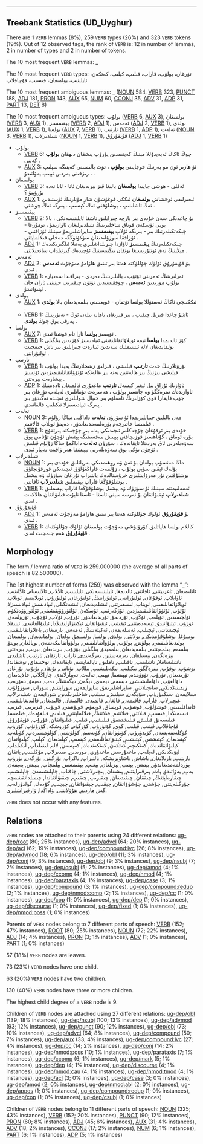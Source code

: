 

--------------------------------------------------------------------------------

## Treebank Statistics (UD_Uyghur)

There are 1 `VERB` lemmas (8%), 259 `VERB` types (26%) and 323 `VERB` tokens (19%).
Out of 12 observed tags, the rank of `VERB` is: 12 in number of lemmas, 2 in number of types and 2 in number of tokens.

The 10 most frequent `VERB` lemmas: _

The 10 most frequent `VERB` types:  تۇرغان، بولۇپ، قاراپ، قىلىپ، كېلىپ، كەتكەن، ئايلىنىپ، بولمىغان، قىسىپ، قۇچاقلاپ

The 10 most frequent ambiguous lemmas: _ ([NOUN]() 584, [VERB]() 323, [PUNCT]() 188, [ADJ]() 181, [PRON]() 143, [AUX]() 65, [NUM]() 60, [CCONJ]() 35, [ADV]() 31, [ADP]() 31, [PART]() 13, [DET]() 8)

The 10 most frequent ambiguous types:  بولۇپ ([VERB]() 6, [AUX]() 3), بولمىغان ([VERB]() 3, [AUX]() 1), يېقىمسىز ([VERB]() 2, [ADJ]() 1), ئەمەس ([ADJ]() 2, [VERB]() 1), بولدى ([AUX]() 1, [VERB]() 1), بولسا ([AUX]() 7, [VERB]() 1), تارتىپ ([VERB]() 1, [ADP]() 1), تەلەت ([NOUN]() 3, [VERB]() 1), شىلدىرلاپ ([NOUN]() 1, [VERB]() 1), قۇپقۇرۇق ([ADJ]() 1, [VERB]() 1)


* بولۇپ
  * [VERB]() 6: چوڭ ئاكاڭ ئەبەيدۇللا مېنىڭ كەينىمدىن يۈرۈپ پىشقان دېھقان <b>بولۇپ</b> كەتتى .
  * [AUX]() 3: ئۇ ھازىر ئون مو يەرنىڭ خوجايىنى <b>بولۇپ</b> ، تۆت بالىسىنى كەينىگە سېلىپ ، رىزقىنى يەردىن تېپىپ يەۋاتىدۇ .
* بولمىغان
  * [VERB]() 3: ئەقلى - ھوشى جايىدا <b>بولمىغان</b> بالىغا قىز بېرىدىغان ئاتا - ئانا نەدە تۇرۇپتۇ ؟
  * [AUX]() 1: ئېغىرلىقى ئوخشاش <b>بولمىغان</b> ئىككى قوغۇشۇن شار مۇنارنىڭ ئۈستىدىن تەڭ تاشلىنىپ ، بوشلۇقنى تەڭ كېسىپ . يەرگە تەڭ چۈشتى .
* يېقىمسىز
  * [VERB]() 2: بۇ چاغدىكى سەن خۇددى بىر پارچە چىرايلىق تاشقا ئايلىنىسەنكى ، بالا بويى ئۆسكەن قوناق شاخلىرىنىڭ شىلدىرلىغان ئاۋازىمۇ ، تومۇزغا - چېكەتكىلەرنىڭ بىر - بىرىگە ئۇلاپ <b>يېقىمسىز</b> سايراشلىرىمۇ سېنىڭ ئۇزاقتىن - ئۇزاققا سوزۇلىدىغان سۈكۈتۈڭگە دەخلى قىلالمايتتى .
  * [ADJ]() 1: چېكەتكىلەرنىڭ <b>يېقىمسىز</b> ئاۋازدا چىرىلداشلىرى يەنىلا ئىلگىرىكىدەك مېڭىنىڭ نەق ئوتتۇرىسىغا يوتقان يىڭنىسىنىڭ ئۇچىدەك گىرتىلداپ سانجىلاتتى .
* ئەمەس
  * [ADJ]() 2: بۇ قۇپقۇرۇق ئۆلۈك چۆللۈكتە ھەتتا بىر تىنىق ھاۋامۇ مەۋجۇت <b>ئەمەس</b> ئىدى .
  * [VERB]() 1: ئەرلىرىنىڭ ئەمرىنى تۇتۇپ ، بالىلىرىنىڭ دەردى - پىراقىدا سەدپارە بولۇپ مورىدىن <b>ئەمەس</b> ، چوققىسىدىن تۈتۈن چىقىرىپ جېنىنى ئاران جان ئېتىۋاتىدۇ .
* بولدى
  * [AUX]() 1: ئىككىنچى ئاكاڭ ئەستۇللا بولسا تۇتقان - قويغىنىنى بىلمەيدىغان بالا <b>بولدى</b> .
  * [VERB]() 1: ئاشۇ چاغدا قىزىل چىقىپ ، بىر قىزىغان باھانە بىلەن ئوڭ - تەتۈرىنىڭ پەرقى يوق چوڭ <b>بولدى</b> .
* بولسا
  * [AUX]() 7: ئۆيىمىز <b>بولسا</b> ئارا تام قوشنا ئىدى .
  * [VERB]() 1: كۆز ئالدىمدا <b>بولسا</b> نېمە ئويلاۋاتقانلىقىنى ئىپادىسىز كۆزىدىن بىلگىلى بولمايدىغان لالە ئىسىملىك سەندىن ئىبارەت چىرايلىق بىر تاش جىمجىت ئولتۇراتتى .
* تارتىپ
  * [VERB]() 1: بۇرۇتلارنىڭ خەت <b>تارتىپ</b> قېلىشى ، قىزلىق زىنىخلارنىڭ پەيدا بولۇپ قېلىشى بىزنىڭ بىر ھالەتتىن يەنە بىر ھالەتكە ئۆتۈۋاتقانلىقىمىزدىن ئۈنسىز بېشارەت بېرەتتى .
  * [ADP]() 1: ئاۋازىڭ ئۇزاق يىل ئېغىر كېسەل <b>تارتىپ</b> ماغدۇرى قالمىغان ئادەمنىڭ ئاۋازىدەك تىترەڭگۈ ۋە جانسىز بولۇپ ، ھەسرەت تۇمانلىرى لەيلەپ تۇرغان بىر جۈپ قاپقارا قوي كۆزلىرىڭ نامەلۇم بىر خىيال شولىلىرى ئىچىدە نەگىدۇر بىر يەرگە ئىپادىسىزلا تىكىلىپ قالغانىدى .
* تەلەت
  * [NOUN]() 3: مەن بالىلىق خىياللىرىمدا ئۇ سۆرۈن <b>تەلەت</b> داداڭنى ساڭا زۇلۇم قىلمىسا خاتىرجەم يۈرەلمەمدىغاندۇر ، دەپمۇ ئويلاپ قالاتتىم .
  * [VERB]() 1: خۇددى بىز ئوقۇغان چۆچەكلەر ئىچىدىكى يەنە بىر چۆچەكتە يىرتقۇچ بۆرە ئوماق ، گۇناھسىز قوزىچاقنى يېيىش مەقسىتىگە يېتىش ئۈچۈن تۇتامى يوق سەۋەبلەرنى ئاق يەردىنلا تاپقاندەك ، سۆرۈن <b>تەلەت</b> داداڭمۇ ساڭا زۇلۇم قىلىش ئۈچۈن تۈكى يوق سەۋەبلەرنى تېپىشقا ھەر ۋاقىت تەييار ئىدى .
* شىلدىرلاپ
  * [NOUN]() 1: ماڭا مەنسۇپ بولغان بۇ تەن ۋە روھىمدىكى بەرباتلىق خۇددى بىر بۆلەك ئېقىن سۈيى بولۇپ ، زۇلمەت قاراڭغۇلۇق ئىچىدىكى قورقۇنچلۇق بوشلۇقتىن نۇر مەرۋايىتلىرى خرۇستالدەك يالتىراپ تۇرغان سۈزۈك ۋە يېشىل بوشلۇقۇڭغا قاراپ يېقىملىق <b>شىلدىرلاپ</b> ئاقاتتى .
  * [VERB]() 1: ئەمەلىيەتتە سېنىڭ ئۇ سۈزۈك ۋە يېشىل بوشلۇقۇڭغا قاراپ يېقىملىق <b>شىلدىرلاپ</b> ئېقىۋاتقان بۇ نەرسە سېنى ئاستا - ئاستا نابۇت قىلىۋاتقان ھالاكەت ئىدى .
* قۇپقۇرۇق
  * [ADJ]() 1: بۇ <b>قۇپقۇرۇق</b> ئۆلۈك چۆللۈكتە ھەتتا بىر تىنىق ھاۋامۇ مەۋجۇت ئەمەس ئىدى .
  * [VERB]() 1: كاللام بولسا ھاياتلىق كۆرۈنۈشى مەۋجۇت بولمىغان ئۆلۈك چۆللۈكتەك <b>قۇپقۇرۇق</b> ھەم جىمجىت ئىدى .

## Morphology

The form / lemma ratio of `VERB` is 259.000000 (the average of all parts of speech is 82.500000).

The 1st highest number of forms (259) was observed with the lemma “_”: ئاتلىمىغان, ئاغرىيتتى, ئاقاتتى, ئالدىمغا, ئايلىنىسەنكى, ئايلىنىپ, ئاڭلاپ, ئاڭلىسام, ئاڭلىنىپ, ئاۋايلاپ, ئوقۇغان, ئولتۇراتتى, ئولتۇراتتىڭ, ئولتۇرغان, ئولتۇرۇپ, ئويلايتتىم, ئويلاپ, ئويلاۋاتقانلىقىنى, ئويناپ, ئىسقىرتتى, ئىشلەيدىغان, ئىشەنگىلى, ئىپادىسىز, ئىپادىسىزلا, ئۆتۈپ, ئۆتۈۋاتقانلىقىمىزدىن, ئۆزگەرتىپ, ئۆسكەن, ئۆلتۈرۈۋېتىشىنى, ئۆلتۈرۈۋەتكۈم, ئۆلچىمىدىن, ئۆيلەپ, ئۆڭۈپ, ئۇردىمۇ, ئۇرىدىغاندۇر, ئۇرۇپ, ئۇلاپ, ئۇچۇپ, ئۈزۈلمەي, ئۈزۈپ, ئېتىۋاتىدۇ, ئېسەدەيتتى, ئېقىتىپ, ئېقىۋاتقان, ئېكىنزارلىقىڭدا, ئېلىۋالغانىدى, ئېنىقلا, ئېچىشاتتى, ئېچىلىپ, ئەسلەيمەن, ئەكېلەتتىڭ, ئەمەس, بارمىغان, باغلاۋاتقانلىقىنى, بوسۇغا, بوشلۇقۇمدىكى, بولاتتى, بولدى, بولسا, بولسىمۇ, بولغان, بولمايدىغان, بولمىغان, بولىدىغانلىقىنى, بولۇش, بولۇپ, بولۇۋاتقانلىقىنى, بولۇۋاتقانىكەنمەن, بويالغان, بوپتۇ, بىلسەم, بىلمەيتتىم, بىلمەيدىغان, بىلمەيدۇ, بىلگىلى, بۇزۇپ, بېرىدىغان, بېرىپ, بېرەتتى, بېزەلگەن, بېسىلغان, بەرمەستىن, بەرگەنىدى, تاراپ, تارتقان, تارتىپ, تاشلىدى, تاشلىساملا, تاشلىنىپ, تاقىلىپ, تاملىق, تاپالمايتتىم, تاپقاندەك, توختىماي, توشقاندا, توشۇپ, توقۇپ, تىترەڭگۈ, تىكىلىپ, تىكەنلىشىپ, تىللاپ, تۇتامى, تۇتقان, تۇتۇپ, تۇرغان, تۇرىدىغان, تۇرۇپ, تۈۋۈمدە, تېپىشقا, تېپىپ, تەلەت, تەييارلاندى, جاراڭلاپ, خالايدىغان, داۋالغۇپ, داۋاملىشىشى, دېسەم, دېمەي, دېگەن, دېگەننىڭ, دەپ, دەپمۇ, دەۋرەپ, زېمىنىڭدىكى, سانجىلاتتى, سايراشلىرىمۇ, سايرايمەن, سورايتتىم, سوراپ, سوزۇلۇپ, سىلايمەن, سىڭدۈرۈپ, سۆيگەن, سېلىش, سېلىپ, شاخلىرىڭدىن, شورايمەن, شىلدىرلاپ, غىچىرلاپ, قاراپ, قاقىمەن, قالغان, قالمىدى, قالمىغان, قالىدىغان, قالىدىغانلىقىنى, قانداقلىقىنى, قوشۇلۇپ, قوشۇپ, قويساق, قويغۇم, قويۇشنى, قويۇپ, قىزىرىپ, قىزىپ, قىسمىڭدا, قىسىپ, قىلاتتى, قىلاتتىم, قىلاتتىڭ, قىلالمايتتى, قىلدىم, قىلغۇدەك, قىلمىسا, قىلىسەنۇ, قىلىش, قىلىشتىنمۇ, قىلىشىپ, قىلىپ, قىلىۋاتقان, قۇرۇپ, قۇپقۇرۇق, قۇچاقلاپ, قېتىپ, قېلىپ, كوي, كۆتۈرۈپ, كۆرگۈم, كۆرۈشكە, كۆرۈنۈپ, كۆرۈپ, كۆكلەتمەيسەن, كۆيدۈرۈپ, كۆيۈۋاتقان, كۈتەتتىم, كۈلۈشتى, كۈلۈمسىرەپ, كۈيلەپ, كېتىدىغان, كېتىشتىن, كېتىشىم, كېتىۋاتقانلىقىنى, كېسىپ, كېلىدىغان, كېلىپ, كېلىۋاتقان, كېلىۋاتقاندەك, كەتكىچە, كەتكەن, كەتكەندەك, كەپسەن, لالە, لىغىلداپ, لىكىلداپ, لېۋىڭدىكى, لەيلەپ, ماغدۇرسىز, ماغدۇرى, مورىدىن, مىدىرلاپ, مۇڭلىنىپ, ياتقان, يارىتىپ, يارىلانغان, ياشاش, ياشاۋېرىشكە, يالتىراپ, ياڭراپ, يۈرگىنى, يۈرگەن, يۈرۈپ, يۈرەلمەمدىغاندۇر, يېتىش, يېتىپ, يېزىلغان, يېغىپ, يېقىمسىز, يېلىنجاپ, يېيىش, يەيمەن, يەپ, يەۋاتىدۇ, پات, پىرقىرايتتىم, پىشقان, پىچىرلاشتى, چاقناپ, چاپلىشىمەن, چاپلىشىپ, چىقارمايتتىڭ, چىققان, چىقىدىغان, چىقىرىپ, چىقىپ, چىقىۋاتقاندا, چىمىلداتقىنىمچە, چۆرگىلەيتتى, چۈشتى, چۈشۈۋاتقان, چېقىپ, چېقىۋاتقان, چېچىپ, گۆدەك, گۈلدۈرلەپ, گەز, ھاردىم, ھۇۋلايتتى, ۋاداڭدا, ۋارقىراشلىرى.

`VERB` does not occur with any features.


## Relations

`VERB` nodes are attached to their parents using 24 different relations: [ug-dep/root]() (80; 25% instances), [ug-dep/advcl]() (64; 20% instances), [ug-dep/acl]() (62; 19% instances), [ug-dep/compound:lvc]() (26; 8% instances), [ug-dep/advmod]() (18; 6% instances), [ug-dep/obl]() (11; 3% instances), [ug-dep/conj]() (9; 3% instances), [ug-dep/obj]() (9; 3% instances), [ug-dep/nsubj]() (7; 2% instances), [ug-dep/csubj]() (5; 2% instances), [ug-dep/amod]() (4; 1% instances), [ug-dep/ccomp]() (4; 1% instances), [ug-dep/nmod]() (4; 1% instances), [ug-dep/parataxis]() (4; 1% instances), [ug-dep/case]() (3; 1% instances), [ug-dep/compound]() (3; 1% instances), [ug-dep/compound:redup]() (2; 1% instances), [ug-dep/nmod:comp]() (2; 1% instances), [ug-dep/cc]() (1; 0% instances), [ug-dep/cop]() (1; 0% instances), [ug-dep/dep]() (1; 0% instances), [ug-dep/discourse]() (1; 0% instances), [ug-dep/fixed]() (1; 0% instances), [ug-dep/nmod:poss]() (1; 0% instances)

Parents of `VERB` nodes belong to 7 different parts of speech: [VERB]() (152; 47% instances), [ROOT]() (80; 25% instances), [NOUN]() (72; 22% instances), [ADJ]() (14; 4% instances), [PRON]() (3; 1% instances), [ADV]() (1; 0% instances), [PART]() (1; 0% instances)

57 (18%) `VERB` nodes are leaves.

73 (23%) `VERB` nodes have one child.

63 (20%) `VERB` nodes have two children.

130 (40%) `VERB` nodes have three or more children.

The highest child degree of a `VERB` node is 9.

Children of `VERB` nodes are attached using 27 different relations: [ug-dep/obl]() (139; 18% instances), [ug-dep/nsubj]() (100; 13% instances), [ug-dep/advmod]() (93; 12% instances), [ug-dep/punct]() (90; 12% instances), [ug-dep/obj]() (73; 10% instances), [ug-dep/advcl]() (64; 8% instances), [ug-dep/compound]() (50; 7% instances), [ug-dep/aux]() (33; 4% instances), [ug-dep/compound:lvc]() (27; 4% instances), [ug-dep/cc]() (14; 2% instances), [ug-dep/conj]() (14; 2% instances), [ug-dep/nmod:poss]() (10; 1% instances), [ug-dep/parataxis]() (7; 1% instances), [ug-dep/ccomp]() (6; 1% instances), [ug-dep/mark]() (5; 1% instances), [ug-dep/dep]() (4; 1% instances), [ug-dep/discourse]() (4; 1% instances), [ug-dep/nmod:cau]() (4; 1% instances), [ug-dep/nmod:tmod]() (4; 1% instances), [ug-dep/acl]() (3; 0% instances), [ug-dep/case]() (3; 0% instances), [ug-dep/amod]() (2; 0% instances), [ug-dep/nmod:abl]() (2; 0% instances), [ug-dep/appos]() (1; 0% instances), [ug-dep/compound:redup]() (1; 0% instances), [ug-dep/cop]() (1; 0% instances), [ug-dep/csubj]() (1; 0% instances)

Children of `VERB` nodes belong to 11 different parts of speech: [NOUN]() (325; 43% instances), [VERB]() (152; 20% instances), [PUNCT]() (90; 12% instances), [PRON]() (60; 8% instances), [ADJ]() (45; 6% instances), [AUX]() (31; 4% instances), [ADV]() (18; 2% instances), [CCONJ]() (17; 2% instances), [NUM]() (6; 1% instances), [PART]() (6; 1% instances), [ADP]() (5; 1% instances)

